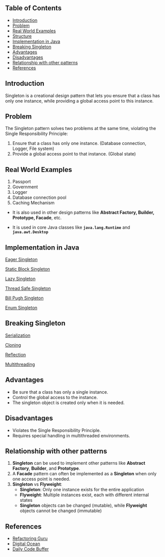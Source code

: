 ## Table of Contents

- [Introduction](#introduction)
- [Problem](#problem)
- [Real World Examples](#real-world-examples)
- [Structure](#structure)
- [Implementation in Java](#implementation-in-java)
- [Breaking Singleton](#breaking-singleton)
- [Advantages](#advantages)
- [Disadvantages](#disadvantages)
- [Relationship with other patterns](#relationship-with-other-patterns)
- [References](#references)

## Introduction

Singleton is a creational design pattern that lets you ensure that a class has only one instance, while providing a global access point to this instance.

## Problem

The Singleton pattern solves two problems at the same time, violating the Single Responsibility Principle:

1. Ensure that a class has only one instance. (Database connection, Logger, File system)
2. Provide a global access point to that instance. (Global state)

## Real World Examples

1. Passport 
2. Government
3. Logger
4. Database connection pool
5. Caching Mechanism

- It is also used in other design patterns like 
**Abstract Factory, Builder, Prototype, Facade**, etc.

- It is used in core Java classes like **`java.lang.Runtime`** and **`java.awt.Desktop`**


## Implementation in Java

[Eager Singleton](EagerSingleton.java)

[Static Block Singleton](StaticBlockSingleton.java)

[Lazy Singleton](LazySingleton.java)

[Thread Safe Singleton](MultiThreadSingleton.java)

[Bill Pugh Singleton](BillPughSingleton.java)

[Enum Singleton](EnumSingleton.java)

## Breaking Singleton

[Serialization](violation/Serialization.java)

[Cloning](violation/Cloning.java)

[Reflection](violation/Reflection.java)

[Multithreading](violation/MultiThread.java)

## Advantages

- Be sure that a class has only a single instance.
- Control the global access to the instance.
- The singleton object is created only when it is needed.

## Disadvantages

- Violates the Single Responsibility Principle.
- Requires special handling in multithreaded environments.

## Relationship with other patterns

1. **Singleton** can be used to implement other patterns like **Abstract Factory**, **Builder**, and **Prototype**.
2. A **Facade** pattern can often be implemented as a **Singleton** when only one access point is needed.
3. **Singleton** vs **Flyweight**:
   - **Singleton**: Only one instance exists for the entire application
   - **Flyweight**: Multiple instances exist, each with different internal states
   - **Singleton** objects can be changed (mutable), while **Flyweight** objects cannot be changed (immutable)

## References

- [Refactoring Guru](https://refactoring.guru/design-patterns/singleton)
- [Digital Ocean](https://www.digitalocean.com/community/tutorials/java-singleton-design-pattern-best-practices-examples)
- [Daily Code Buffer](https://youtu.be/ASI0TfcY_7U?si=UEDTjKJdGbjb2HKE)